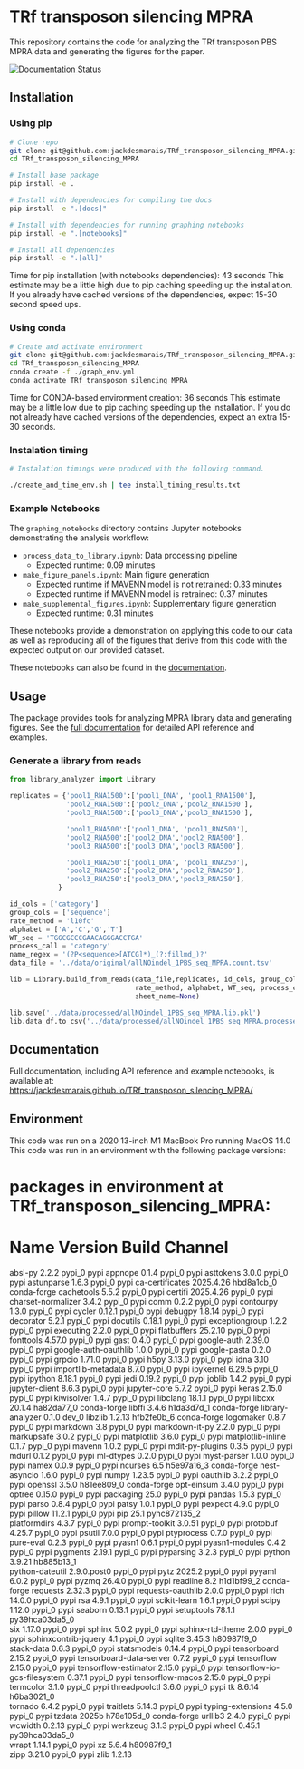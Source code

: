 # TRf transposon silencing MPRA

This repository contains the code for analyzing the TRf transposon PBS MPRA data and generating the figures for the paper.

[![Documentation Status](https://github.com/jackdesmarais/TRf_transposon_silencing_MPRA/actions/workflows/docs.yml/badge.svg)](https://jackdesmarais.github.io/TRf_transposon_silencing_MPRA/)

## Installation

### Using pip
```bash
# Clone repo
git clone git@github.com:jackdesmarais/TRf_transposon_silencing_MPRA.git
cd TRf_transposon_silencing_MPRA

# Install base package
pip install -e .

# Install with dependencies for compiling the docs
pip install -e ".[docs]"

# Install with dependencies for running graphing notebooks
pip install -e ".[notebooks]"

# Install all dependencies
pip install -e ".[all]"
```

Time for pip installation (with notebooks dependencies): 43 seconds
This estimate may be a little high due to pip caching speeding up the installation.
If you already have cached versions of the dependencies, expect 15-30 second 
speed ups.

### Using conda
```bash
# Create and activate environment
git clone git@github.com:jackdesmarais/TRf_transposon_silencing_MPRA.git
cd TRf_transposon_silencing_MPRA
conda create -f ./graph_env.yml
conda activate TRf_transposon_silencing_MPRA
```
Time for CONDA-based environment creation: 36 seconds
This estimate may be a little low due to pip caching speeding up the installation.
If you do not already have cached versions of the dependencies, expect an extra
15-30 seconds.

### Instalation timing
```bash
# Instalation timings were produced with the following command.

./create_and_time_env.sh | tee install_timing_results.txt
```

### Example Notebooks
The `graphing_notebooks` directory contains Jupyter notebooks demonstrating the analysis workflow:
- `process_data_to_library.ipynb`: Data processing pipeline
  - Expected runtime: 0.09 minutes
- `make_figure_panels.ipynb`: Main figure generation
  - Expected runtime if MAVENN model is not retrained: 0.33 minutes
  - Expected runtime if MAVENN model is retrained: 0.37 minutes
- `make_supplemental_figures.ipynb`: Supplementary figure generation
  - Expected runtime: 0.31 minutes

These notebooks provide a demonstration on applying this code to our data as well as reproducing all of the 
figures that derive from this code with the expected output on our provided dataset.

These notebooks can also be found in the [documentation](https://jackdesmarais.github.io/TRf_transposon_silencing_MPRA/).

## Usage

The package provides tools for analyzing MPRA library data and generating figures. See the [full documentation](https://jackdesmarais.github.io/TRf_transposon_silencing_MPRA/) for detailed API reference and examples.

### Generate a library from reads
```python
from library_analyzer import Library

replicates = {'pool1_RNA1500':['pool1_DNA', 'pool1_RNA1500'],
              'pool2_RNA1500':['pool2_DNA','pool2_RNA1500'],
              'pool3_RNA1500':['pool3_DNA','pool3_RNA1500'],

              'pool1_RNA500':['pool1_DNA', 'pool1_RNA500'],
              'pool2_RNA500':['pool2_DNA','pool2_RNA500'],
              'pool3_RNA500':['pool3_DNA','pool3_RNA500'],

              'pool1_RNA250':['pool1_DNA', 'pool1_RNA250'],
              'pool2_RNA250':['pool2_DNA','pool2_RNA250'],
              'pool3_RNA250':['pool3_DNA','pool3_RNA250'],
            }

id_cols = ['category']
group_cols = ['sequence']
rate_method = 'l10fc'
alphabet = ['A','C','G','T']
WT_seq = 'TGGCGCCCGAACAGGGACCTGA'
process_call = 'category'
name_regex = '(?P<sequence>[ATCG]*)_(?:fillmd_)?'
data_file = '../data/original/allNOindel_1PBS_seq_MPRA.count.tsv'

lib = Library.build_from_reads(data_file,replicates, id_cols, group_cols, 
                               rate_method, alphabet, WT_seq, process_call, name_regex, 
                               sheet_name=None)

lib.save('../data/processed/allNOindel_1PBS_seq_MPRA.lib.pkl')
lib.data_df.to_csv('../data/processed/allNOindel_1PBS_seq_MPRA.processed.csv')
```


## Documentation

Full documentation, including API reference and example notebooks, is available at:
https://jackdesmarais.github.io/TRf_transposon_silencing_MPRA/


## Environment
This code was run on a 2020 13-inch M1 MacBook Pro running MacOS 14.0
This code was run in an environment with the following package versions:
# packages in environment at TRf_transposon_silencing_MPRA:
#
# Name                    Version                   Build  Channel
absl-py                   2.2.2                    pypi_0    pypi
appnope                   0.1.4                    pypi_0    pypi
asttokens                 3.0.0                    pypi_0    pypi
astunparse                1.6.3                    pypi_0    pypi
ca-certificates           2025.4.26            hbd8a1cb_0    conda-forge
cachetools                5.5.2                    pypi_0    pypi
certifi                   2025.4.26                pypi_0    pypi
charset-normalizer        3.4.2                    pypi_0    pypi
comm                      0.2.2                    pypi_0    pypi
contourpy                 1.3.0                    pypi_0    pypi
cycler                    0.12.1                   pypi_0    pypi
debugpy                   1.8.14                   pypi_0    pypi
decorator                 5.2.1                    pypi_0    pypi
docutils                  0.18.1                   pypi_0    pypi
exceptiongroup            1.2.2                    pypi_0    pypi
executing                 2.2.0                    pypi_0    pypi
flatbuffers               25.2.10                  pypi_0    pypi
fonttools                 4.57.0                   pypi_0    pypi
gast                      0.4.0                    pypi_0    pypi
google-auth               2.39.0                   pypi_0    pypi
google-auth-oauthlib      1.0.0                    pypi_0    pypi
google-pasta              0.2.0                    pypi_0    pypi
grpcio                    1.71.0                   pypi_0    pypi
h5py                      3.13.0                   pypi_0    pypi
idna                      3.10                     pypi_0    pypi
importlib-metadata        8.7.0                    pypi_0    pypi
ipykernel                 6.29.5                   pypi_0    pypi
ipython                   8.18.1                   pypi_0    pypi
jedi                      0.19.2                   pypi_0    pypi
joblib                    1.4.2                    pypi_0    pypi
jupyter-client            8.6.3                    pypi_0    pypi
jupyter-core              5.7.2                    pypi_0    pypi
keras                     2.15.0                   pypi_0    pypi
kiwisolver                1.4.7                    pypi_0    pypi
libclang                  18.1.1                   pypi_0    pypi
libcxx                    20.1.4               ha82da77_0    conda-forge
libffi                    3.4.6                h1da3d7d_1    conda-forge
library-analyzer          0.1.0                     dev_0    <develop>
libzlib                   1.2.13               hfb2fe0b_6    conda-forge
logomaker                 0.8.7                    pypi_0    pypi
markdown                  3.8                      pypi_0    pypi
markdown-it-py            2.2.0                    pypi_0    pypi
markupsafe                3.0.2                    pypi_0    pypi
matplotlib                3.6.0                    pypi_0    pypi
matplotlib-inline         0.1.7                    pypi_0    pypi
mavenn                    1.0.2                    pypi_0    pypi
mdit-py-plugins           0.3.5                    pypi_0    pypi
mdurl                     0.1.2                    pypi_0    pypi
ml-dtypes                 0.2.0                    pypi_0    pypi
myst-parser               1.0.0                    pypi_0    pypi
namex                     0.0.9                    pypi_0    pypi
ncurses                   6.5                  h5e97a16_3    conda-forge
nest-asyncio              1.6.0                    pypi_0    pypi
numpy                     1.23.5                   pypi_0    pypi
oauthlib                  3.2.2                    pypi_0    pypi
openssl                   3.5.0                h81ee809_0    conda-forge
opt-einsum                3.4.0                    pypi_0    pypi
optree                    0.15.0                   pypi_0    pypi
packaging                 25.0                     pypi_0    pypi
pandas                    1.5.3                    pypi_0    pypi
parso                     0.8.4                    pypi_0    pypi
patsy                     1.0.1                    pypi_0    pypi
pexpect                   4.9.0                    pypi_0    pypi
pillow                    11.2.1                   pypi_0    pypi
pip                       25.1               pyhc872135_2  
platformdirs              4.3.7                    pypi_0    pypi
prompt-toolkit            3.0.51                   pypi_0    pypi
protobuf                  4.25.7                   pypi_0    pypi
psutil                    7.0.0                    pypi_0    pypi
ptyprocess                0.7.0                    pypi_0    pypi
pure-eval                 0.2.3                    pypi_0    pypi
pyasn1                    0.6.1                    pypi_0    pypi
pyasn1-modules            0.4.2                    pypi_0    pypi
pygments                  2.19.1                   pypi_0    pypi
pyparsing                 3.2.3                    pypi_0    pypi
python                    3.9.21               hb885b13_1  
python-dateutil           2.9.0.post0              pypi_0    pypi
pytz                      2025.2                   pypi_0    pypi
pyyaml                    6.0.2                    pypi_0    pypi
pyzmq                     26.4.0                   pypi_0    pypi
readline                  8.2                  h1d1bf99_2    conda-forge
requests                  2.32.3                   pypi_0    pypi
requests-oauthlib         2.0.0                    pypi_0    pypi
rich                      14.0.0                   pypi_0    pypi
rsa                       4.9.1                    pypi_0    pypi
scikit-learn              1.6.1                    pypi_0    pypi
scipy                     1.12.0                   pypi_0    pypi
seaborn                   0.13.1                   pypi_0    pypi
setuptools                78.1.1           py39hca03da5_0  
six                       1.17.0                   pypi_0    pypi
sphinx                    5.0.2                    pypi_0    pypi
sphinx-rtd-theme          2.0.0                    pypi_0    pypi
sphinxcontrib-jquery      4.1                      pypi_0    pypi
sqlite                    3.45.3               h80987f9_0  
stack-data                0.6.3                    pypi_0    pypi
statsmodels               0.14.4                   pypi_0    pypi
tensorboard               2.15.2                   pypi_0    pypi
tensorboard-data-server   0.7.2                    pypi_0    pypi
tensorflow                2.15.0                   pypi_0    pypi
tensorflow-estimator      2.15.0                   pypi_0    pypi
tensorflow-io-gcs-filesystem 0.37.1                   pypi_0    pypi
tensorflow-macos          2.15.0                   pypi_0    pypi
termcolor                 3.1.0                    pypi_0    pypi
threadpoolctl             3.6.0                    pypi_0    pypi
tk                        8.6.14               h6ba3021_0  
tornado                   6.4.2                    pypi_0    pypi
traitlets                 5.14.3                   pypi_0    pypi
typing-extensions         4.5.0                    pypi_0    pypi
tzdata                    2025b                h78e105d_0    conda-forge
urllib3                   2.4.0                    pypi_0    pypi
wcwidth                   0.2.13                   pypi_0    pypi
werkzeug                  3.1.3                    pypi_0    pypi
wheel                     0.45.1           py39hca03da5_0  
wrapt                     1.14.1                   pypi_0    pypi
xz                        5.6.4                h80987f9_1  
zipp                      3.21.0                   pypi_0    pypi
zlib                      1.2.13 